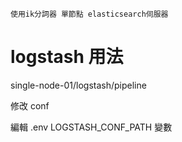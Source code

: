 ```
使用ik分詞器 單節點 elasticsearch伺服器
```

# logstash 用法

single-node-01/logstash/pipeline

修改 conf

編輯 .env LOGSTASH_CONF_PATH 變數